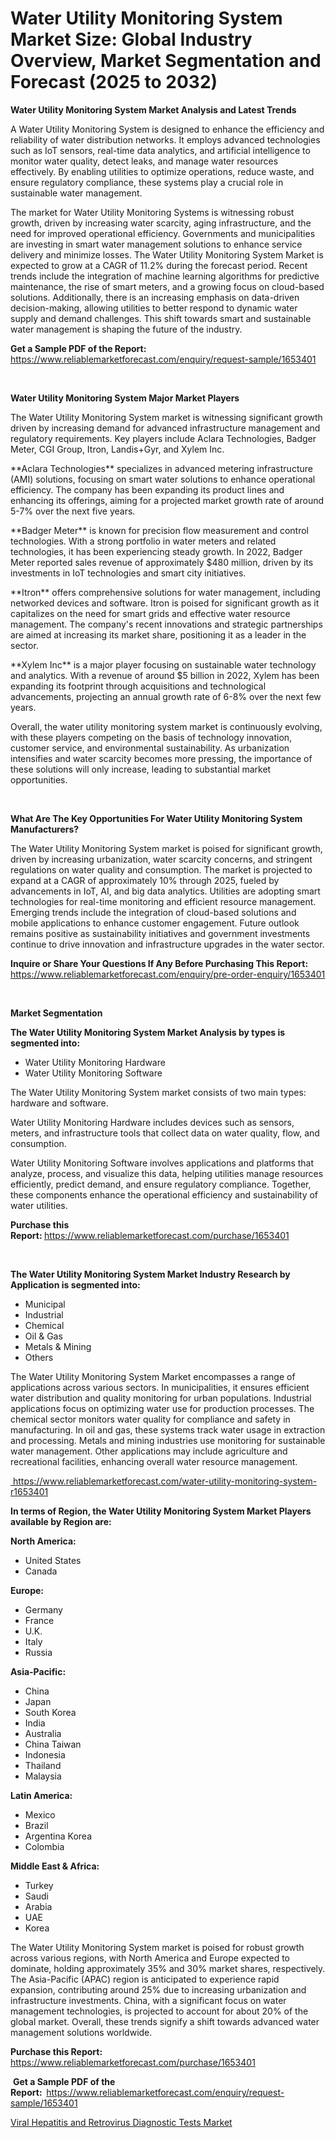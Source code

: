 <p><h1>Water Utility Monitoring System Market Size: Global Industry Overview, Market Segmentation and Forecast (2025 to 2032)</h1></p><p><strong>Water Utility Monitoring System Market Analysis and Latest Trends</strong></p>
<p><p>A Water Utility Monitoring System is designed to enhance the efficiency and reliability of water distribution networks. It employs advanced technologies such as IoT sensors, real-time data analytics, and artificial intelligence to monitor water quality, detect leaks, and manage water resources effectively. By enabling utilities to optimize operations, reduce waste, and ensure regulatory compliance, these systems play a crucial role in sustainable water management.</p><p>The market for Water Utility Monitoring Systems is witnessing robust growth, driven by increasing water scarcity, aging infrastructure, and the need for improved operational efficiency. Governments and municipalities are investing in smart water management solutions to enhance service delivery and minimize losses. The Water Utility Monitoring System Market is expected to grow at a CAGR of 11.2% during the forecast period. Recent trends include the integration of machine learning algorithms for predictive maintenance, the rise of smart meters, and a growing focus on cloud-based solutions. Additionally, there is an increasing emphasis on data-driven decision-making, allowing utilities to better respond to dynamic water supply and demand challenges. This shift towards smart and sustainable water management is shaping the future of the industry.</p></p>
<p><strong>Get a Sample PDF of the Report:&nbsp;</strong> <a href="https://www.reliablemarketforecast.com/enquiry/request-sample/1653401?utm_campaign=2739&utm_medium=2&utm_source=Github&utm_content=ia&utm_term=08032025&utm_id=water-utility-monitoring-system">https://www.reliablemarketforecast.com/enquiry/request-sample/1653401</a></p>
<p>&nbsp;</p>
<p><strong>Water Utility Monitoring System Major Market Players</strong></p>
<p><p>The Water Utility Monitoring System market is witnessing significant growth driven by increasing demand for advanced infrastructure management and regulatory requirements. Key players include Aclara Technologies, Badger Meter, CGI Group, Itron, Landis+Gyr, and Xylem Inc.</p><p>**Aclara Technologies** specializes in advanced metering infrastructure (AMI) solutions, focusing on smart water solutions to enhance operational efficiency. The company has been expanding its product lines and enhancing its offerings, aiming for a projected market growth rate of around 5-7% over the next five years.</p><p>**Badger Meter** is known for precision flow measurement and control technologies. With a strong portfolio in water meters and related technologies, it has been experiencing steady growth. In 2022, Badger Meter reported sales revenue of approximately $480 million, driven by its investments in IoT technologies and smart city initiatives. </p><p>**Itron** offers comprehensive solutions for water management, including networked devices and software. Itron is poised for significant growth as it capitalizes on the need for smart grids and effective water resource management. The company's recent innovations and strategic partnerships are aimed at increasing its market share, positioning it as a leader in the sector.</p><p>**Xylem Inc** is a major player focusing on sustainable water technology and analytics. With a revenue of around $5 billion in 2022, Xylem has been expanding its footprint through acquisitions and technological advancements, projecting an annual growth rate of 6-8% over the next few years.</p><p>Overall, the water utility monitoring system market is continuously evolving, with these players competing on the basis of technology innovation, customer service, and environmental sustainability. As urbanization intensifies and water scarcity becomes more pressing, the importance of these solutions will only increase, leading to substantial market opportunities.</p></p>
<p>&nbsp;</p>
<p><strong>What Are The Key Opportunities For Water Utility Monitoring System Manufacturers?</strong></p>
<p><p>The Water Utility Monitoring System market is poised for significant growth, driven by increasing urbanization, water scarcity concerns, and stringent regulations on water quality and consumption. The market is projected to expand at a CAGR of approximately 10% through 2025, fueled by advancements in IoT, AI, and big data analytics. Utilities are adopting smart technologies for real-time monitoring and efficient resource management. Emerging trends include the integration of cloud-based solutions and mobile applications to enhance customer engagement. Future outlook remains positive as sustainability initiatives and government investments continue to drive innovation and infrastructure upgrades in the water sector.</p></p>
<p><strong>Inquire or Share Your Questions If Any Before Purchasing This Report:</strong> <a href="https://www.reliablemarketforecast.com/enquiry/pre-order-enquiry/1653401?utm_campaign=2739&utm_medium=2&utm_source=Github&utm_content=ia&utm_term=08032025&utm_id=water-utility-monitoring-system">https://www.reliablemarketforecast.com/enquiry/pre-order-enquiry/1653401</a></p>
<p>&nbsp;</p>
<p><strong>Market Segmentation</strong></p>
<p><strong>The Water Utility Monitoring System Market Analysis by types is segmented into:</strong></p>
<p><ul><li>Water Utility Monitoring Hardware</li><li>Water Utility Monitoring Software</li></ul></p>
<p><p>The Water Utility Monitoring System market consists of two main types: hardware and software. </p><p>Water Utility Monitoring Hardware includes devices such as sensors, meters, and infrastructure tools that collect data on water quality, flow, and consumption. </p><p>Water Utility Monitoring Software involves applications and platforms that analyze, process, and visualize this data, helping utilities manage resources efficiently, predict demand, and ensure regulatory compliance. Together, these components enhance the operational efficiency and sustainability of water utilities.</p></p>
<p><strong>Purchase this Report:&nbsp;</strong><a href="https://www.reliablemarketforecast.com/purchase/1653401?utm_campaign=2739&utm_medium=2&utm_source=Github&utm_content=ia&utm_term=08032025&utm_id=water-utility-monitoring-system">https://www.reliablemarketforecast.com/purchase/1653401</a></p>
<p>&nbsp;</p>
<p><strong>The Water Utility Monitoring System Market Industry Research by Application is segmented into:</strong></p>
<p><ul><li>Municipal</li><li>Industrial</li><li>Chemical</li><li>Oil & Gas</li><li>Metals & Mining</li><li>Others</li></ul></p>
<p><p>The Water Utility Monitoring System Market encompasses a range of applications across various sectors. In municipalities, it ensures efficient water distribution and quality monitoring for urban populations. Industrial applications focus on optimizing water use for production processes. The chemical sector monitors water quality for compliance and safety in manufacturing. In oil and gas, these systems track water usage in extraction and processing. Metals and mining industries use monitoring for sustainable water management. Other applications may include agriculture and recreational facilities, enhancing overall water resource management.</p></p>
<p><a href="https://www.reliablemarketforecast.com/water-utility-monitoring-system-r1653401?utm_campaign=2739&utm_medium=2&utm_source=Github&utm_content=ia&utm_term=08032025&utm_id=water-utility-monitoring-system">&nbsp;https://www.reliablemarketforecast.com/water-utility-monitoring-system-r1653401</a></p>
<p><strong>In terms of Region, the Water Utility Monitoring System Market Players available by Region are:</strong></p>
<p>
    <p> <strong> North America: </strong>
        <ul>
            <li>United States</li>
            <li>Canada</li>
        </ul>
        </p> 
    <p> <strong> Europe: </strong>
        <ul>
            <li>Germany</li>
            <li>France</li>
            <li>U.K.</li>
            <li>Italy</li>
            <li>Russia</li>
        </ul>
        </p> 
    <p> <strong> Asia-Pacific: </strong>
        <ul>
            <li>China</li>
            <li>Japan</li>
            <li>South Korea</li>
            <li>India</li>
            <li>Australia</li>
            <li>China Taiwan</li>
            <li>Indonesia</li>
            <li>Thailand</li>
            <li>Malaysia</li>
        </ul>
        </p> 
    <p> <strong> Latin America: </strong>
        <ul>
            <li>Mexico</li>
            <li>Brazil</li>
            <li>Argentina Korea</li>
            <li>Colombia</li>
        </ul>
        </p> 
    <p> <strong> Middle East & Africa: </strong>
        <ul>
            <li>Turkey</li>
            <li>Saudi</li>
            <li>Arabia</li>
            <li>UAE</li>
            <li>Korea</li>
        </ul>
    </p>
    </p>
<p><p>The Water Utility Monitoring System market is poised for robust growth across various regions, with North America and Europe expected to dominate, holding approximately 35% and 30% market shares, respectively. The Asia-Pacific (APAC) region is anticipated to experience rapid expansion, contributing around 25% due to increasing urbanization and infrastructure investments. China, with a significant focus on water management technologies, is projected to account for about 20% of the global market. Overall, these trends signify a shift towards advanced water management solutions worldwide.</p></p>
<p><strong>Purchase this Report: </strong><a href="https://www.reliablemarketforecast.com/purchase/1653401?utm_campaign=2739&utm_medium=2&utm_source=Github&utm_content=ia&utm_term=08032025&utm_id=water-utility-monitoring-system">https://www.reliablemarketforecast.com/purchase/1653401</a></p>
<p>&nbsp;<strong>Get a Sample PDF of the Report:&nbsp;&nbsp;</strong><a href="https://www.reliablemarketforecast.com/enquiry/request-sample/1653401?utm_campaign=2739&utm_medium=2&utm_source=Github&utm_content=ia&utm_term=08032025&utm_id=water-utility-monitoring-system">https://www.reliablemarketforecast.com/enquiry/request-sample/1653401</a></p>
<p><strong></strong></p>
<p><p><a href="https://github.com/klaassenmackenzie6/Market-Research-Report-List-1/blob/main/viral-hepatitis-and-retrovirus-diagnostic-tests-market.md?utm_campaign=2739&utm_medium=2&utm_source=Github&utm_content=ia&utm_term=08032025&utm_id=water-utility-monitoring-system">Viral Hepatitis and Retrovirus Diagnostic Tests Market</a></p></p>